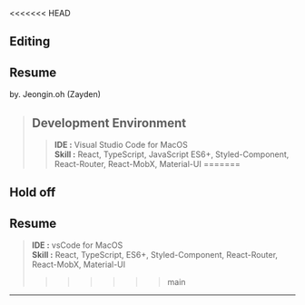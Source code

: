 <<<<<<< HEAD
## Editing
## Resume
  by. Jeongin.oh (Zayden) 

> ## Development Environment
>  > **IDE :** Visual Studio Code for MacOS  
>  > **Skill :** React, TypeScript, JavaScript ES6+, Styled-Component,
>  > React-Router, React-MobX, Material-UI
=======
## Hold off
## Resume

> **IDE :** vsCode for MacOS  
> **Skill :** React, TypeScript, ES6+, Styled-Component,
> React-Router, React-MobX, Material-UI
>>>>>>> main
***
